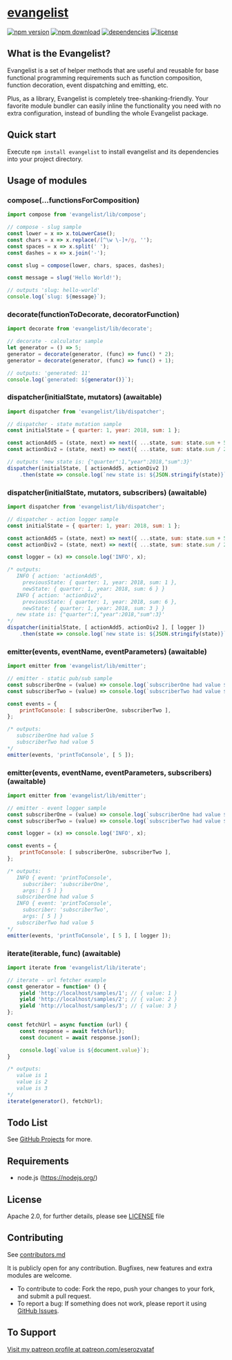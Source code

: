 # [evangelist](https://github.com/eserozvataf/jsmake-libraries)

[![npm version][npm-image]][npm-url]
[![npm download][download-image]][npm-url]
[![dependencies][dep-image]][dep-url]
[![license][license-image]][license-url]


## What is the Evangelist?

Evangelist is a set of helper methods that are useful and reusable for base functional programming requirements such as function composition, function decoration, event dispatching and emitting, etc.

Plus, as a library, Evangelist is completely tree-shanking-friendly. Your favorite module bundler can easily inline the functionality you need with no extra configuration, instead of bundling the whole Evangelist package.


## Quick start

Execute `npm install evangelist` to install evangelist and its dependencies into your project directory.


## Usage of modules

### compose(...functionsForComposition)

```js
import compose from 'evangelist/lib/compose';

// compose - slug sample
const lower = x => x.toLowerCase();
const chars = x => x.replace(/[^\w \-]+/g, '');
const spaces = x => x.split(' ');
const dashes = x => x.join('-');

const slug = compose(lower, chars, spaces, dashes);

const message = slug('Hello World!');

// outputs 'slug: hello-world'
console.log(`slug: ${message}`);
```

### decorate(functionToDecorate, decoratorFunction)

```js
import decorate from 'evangelist/lib/decorate';

// decorate - calculator sample
let generator = () => 5;
generator = decorate(generator, (func) => func() * 2);
generator = decorate(generator, (func) => func() + 1);

// outputs: 'generated: 11'
console.log(`generated: ${generator()}`);
```

### dispatcher(initialState, mutators) (awaitable)

```js
import dispatcher from 'evangelist/lib/dispatcher';

// dispatcher - state mutation sample
const initialState = { quarter: 1, year: 2018, sum: 1 };

const actionAdd5 = (state, next) => next({ ...state, sum: state.sum + 5 });
const actionDiv2 = (state, next) => next({ ...state, sum: state.sum / 2 });

// outputs 'new state is: {"quarter":1,"year":2018,"sum":3}'
dispatcher(initialState, [ actionAdd5, actionDiv2 ])
    .then(state => console.log(`new state is: ${JSON.stringify(state)}`));
```

### dispatcher(initialState, mutators, subscribers) (awaitable)

```js
import dispatcher from 'evangelist/lib/dispatcher';

// dispatcher - action logger sample
const initialState = { quarter: 1, year: 2018, sum: 1 };

const actionAdd5 = (state, next) => next({ ...state, sum: state.sum + 5 });
const actionDiv2 = (state, next) => next({ ...state, sum: state.sum / 2 });

const logger = (x) => console.log('INFO', x);

/* outputs:
   INFO { action: 'actionAdd5',
     previousState: { quarter: 1, year: 2018, sum: 1 },
     newState: { quarter: 1, year: 2018, sum: 6 } }
   INFO { action: 'actionDiv2',
     previousState: { quarter: 1, year: 2018, sum: 6 },
     newState: { quarter: 1, year: 2018, sum: 3 } }
   new state is: {"quarter":1,"year":2018,"sum":3}'
*/
dispatcher(initialState, [ actionAdd5, actionDiv2 ], [ logger ])
    .then(state => console.log(`new state is: ${JSON.stringify(state)}`));
```

### emitter(events, eventName, eventParameters) (awaitable)

```js
import emitter from 'evangelist/lib/emitter';

// emitter - static pub/sub sample
const subscriberOne = (value) => console.log(`subscriberOne had value ${value}`);
const subscriberTwo = (value) => console.log(`subscriberTwo had value ${value}`);

const events = {
    printToConsole: [ subscriberOne, subscriberTwo ],
};

/* outputs:
   subscriberOne had value 5
   subscriberTwo had value 5
*/
emitter(events, 'printToConsole', [ 5 ]);
```

### emitter(events, eventName, eventParameters, subscribers) (awaitable)

```js
import emitter from 'evangelist/lib/emitter';

// emitter - event logger sample
const subscriberOne = (value) => console.log(`subscriberOne had value ${value}`);
const subscriberTwo = (value) => console.log(`subscriberTwo had value ${value}`);

const logger = (x) => console.log('INFO', x);

const events = {
    printToConsole: [ subscriberOne, subscriberTwo ],
};

/* outputs:
   INFO { event: 'printToConsole',
     subscriber: 'subscriberOne',
     args: [ 5 ] }
   subscriberOne had value 5
   INFO { event: 'printToConsole',
     subscriber: 'subscriberTwo',
     args: [ 5 ] }
   subscriberTwo had value 5
*/
emitter(events, 'printToConsole', [ 5 ], [ logger ]);
```

### iterate(iterable, func) (awaitable)

```js
import iterate from 'evangelist/lib/iterate';

// iterate - url fetcher example
const generator = function* () {
    yield 'http://localhost/samples/1'; // { value: 1 }
    yield 'http://localhost/samples/2'; // { value: 2 }
    yield 'http://localhost/samples/3'; // { value: 3 }
};

const fetchUrl = async function (url) {
    const response = await fetch(url);
    const document = await response.json();

    console.log(`value is ${document.value}`);
}

/* outputs:
   value is 1
   value is 2
   value is 3
*/
iterate(generator(), fetchUrl);
```

## Todo List

See [GitHub Projects](https://github.com/eserozvataf/jsmake-libraries/projects) for more.


## Requirements

* node.js (https://nodejs.org/)


## License

Apache 2.0, for further details, please see [LICENSE](LICENSE) file


## Contributing

See [contributors.md](contributors.md)

It is publicly open for any contribution. Bugfixes, new features and extra modules are welcome.

* To contribute to code: Fork the repo, push your changes to your fork, and submit a pull request.
* To report a bug: If something does not work, please report it using [GitHub Issues](https://github.com/eserozvataf/jsmake-libraries/issues).


## To Support

[Visit my patreon profile at patreon.com/eserozvataf](https://www.patreon.com/eserozvataf)


[npm-image]: https://img.shields.io/npm/v/evangelist.svg?style=flat-square
[npm-url]: https://www.npmjs.com/package/evangelist
[download-image]: https://img.shields.io/npm/dt/evangelist.svg?style=flat-square
[dep-image]: https://img.shields.io/david/eserozvataf/evangelist.svg?style=flat-square
[dep-url]: https://github.com/eserozvataf/jsmake-libraries
[license-image]: https://img.shields.io/npm/l/evangelist.svg?style=flat-square
[license-url]: https://github.com/eserozvataf/jsmake-libraries/blob/master/02_evangelist/LICENSE
